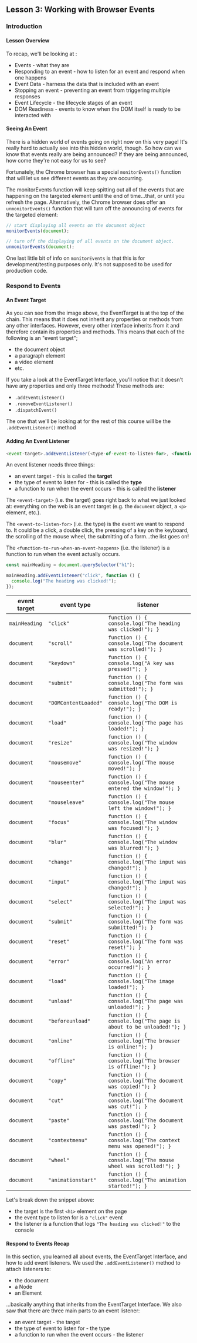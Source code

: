 ## Lesson 3: Working with Browser Events

<a id="lesson3-introduction"></a>

### Introduction

#### Lesson Overview

To recap, we'll be looking at :

- Events - what they are
- Responding to an event - how to listen for an event and respond when one happens
- Event Data - harness the data that is included with an event
- Stopping an event - preventing an event from triggering multiple responses
- Event Lifecycle - the lifecycle stages of an event
- DOM Readiness - events to know when the DOM itself is ready to be interacted with

#### Seeing An Event

There is a hidden world of events going on right now on this very page! It's really hard to actually see into this hidden world, though. So how can we know that events really are being announced? If they are being announced, how come they're not easy for us to see?

Fortunately, the Chrome browser has a special `monitorEvents()` function that will let us see different events as they are occurring.

The monitorEvents function will keep spitting out all of the events that are happening on the targeted element until the end of time...that, or until you refresh the page. Alternatively, the Chrome browser does offer an `unmonitorEvents()` function that will turn off the announcing of events for the targeted element:

```javascript
// start displaying all events on the document object
monitorEvents(document);

// turn off the displaying of all events on the document object.
unmonitorEvents(document);
```

One last little bit of info on `monitorEvents` is that this is for development/testing purposes only. It's not supposed to be used for production code.

### Respond to Events

#### An Event Target

As you can see from the image above, the EventTarget is at the top of the chain. This means that it does not inherit any properties or methods from any other interfaces. However, every other interface inherits from it and therefore contain its properties and methods. This means that each of the following is an "event target";

- the document object
- a paragraph element
- a video element
- etc.

If you take a look at the EventTarget Interface, you'll notice that it doesn't have any properties and only three methods! These methods are:

- `.addEventListener()`
- `.removeEventListener()`
- `.dispatchEvent()`

The one that we'll be looking at for the rest of this course will be the `.addEventListener()` method

#### Adding An Event Listener

```javascript
<event-target>.addEventListener(<type-of-event-to-listen-for>, <function-to-run-when-an-event-happens>);
```

An event listener needs three things:

- an event target - this is called the **target**
- the type of event to listen for - this is called the **type**
- a function to run when the event occurs - this is called the **listener**

The `<event-target>` (i.e. the target) goes right back to what we just looked at: everything on the web is an event target (e.g. the `document` object, a `<p>` element, etc.).

The `<event-to-listen-for>` (i.e. the type) is the event we want to respond to. It could be a click, a double click, the pressing of a key on the keyboard, the scrolling of the mouse wheel, the submitting of a form...the list goes on!

The `<function-to-run-when-an-event-happens>` (i.e. the listener) is a function to run when the event actually occurs.

```javascript
const mainHeading = document.querySelector("h1");

mainHeading.addEventListener("click", function () {
  console.log("The heading was clicked!");
});
```

| event target  | event type           | listener                                                            |
| ------------- | -------------------- | ------------------------------------------------------------------- |
| `mainHeading` | `"click"`            | `function () { console.log("The heading was clicked!"); }`          |
| `document`    | `"scroll"`           | `function () { console.log("The document was scrolled!"); }`        |
| `document`    | `"keydown"`          | `function () { console.log("A key was pressed!"); }`                |
| `document`    | `"submit"`           | `function () { console.log("The form was submitted!"); }`           |
| `document`    | `"DOMContentLoaded"` | `function () { console.log("The DOM is ready!"); }`                 |
| `document`    | `"load"`             | `function () { console.log("The page has loaded!"); }`              |
| `document`    | `"resize"`           | `function () { console.log("The window was resized!"); }`           |
| `document`    | `"mousemove"`        | `function () { console.log("The mouse moved!"); }`                  |
| `document`    | `"mouseenter"`       | `function () { console.log("The mouse entered the window!"); }`     |
| `document`    | `"mouseleave"`       | `function () { console.log("The mouse left the window!"); }`        |
| `document`    | `"focus"`            | `function () { console.log("The window was focused!"); }`           |
| `document`    | `"blur"`             | `function () { console.log("The window was blurred!"); }`           |
| `document`    | `"change"`           | `function () { console.log("The input was changed!"); }`            |
| `document`    | `"input"`            | `function () { console.log("The input was changed!"); }`            |
| `document`    | `"select"`           | `function () { console.log("The input was selected!"); }`           |
| `document`    | `"submit"`           | `function () { console.log("The form was submitted!"); }`           |
| `document`    | `"reset"`            | `function () { console.log("The form was reset!"); }`               |
| `document`    | `"error"`            | `function () { console.log("An error occurred!"); }`                |
| `document`    | `"load"`             | `function () { console.log("The image loaded!"); }`                 |
| `document`    | `"unload"`           | `function () { console.log("The page was unloaded!"); }`            |
| `document`    | `"beforeunload"`     | `function () { console.log("The page is about to be unloaded!"); }` |
| `document`    | `"online"`           | `function () { console.log("The browser is online!"); }`            |
| `document`    | `"offline"`          | `function () { console.log("The browser is offline!"); }`           |
| `document`    | `"copy"`             | `function () { console.log("The document was copied!"); }`          |
| `document`    | `"cut"`              | `function () { console.log("The document was cut!"); }`             |
| `document`    | `"paste"`            | `function () { console.log("The document was pasted!"); }`          |
| `document`    | `"contextmenu"`      | `function () { console.log("The context menu was opened!"); }`      |
| `document`    | `"wheel"`            | `function () { console.log("The mouse wheel was scrolled!"); }`     |
| `document`    | `"animationstart"`   | `function () { console.log("The animation started!"); }`            |

Let's break down the snippet above:

- the target is the first `<h1>` element on the page
- the event type to listen for is a `"click"` event
- the listener is a function that logs `"The heading was clicked!"` to the console

#### Respond to Events Recap

In this section, you learned all about events, the EventTarget Interface, and how to add event listeners. We used the `.addEventListener()` method to attach listeners to:

- the document
- a Node
- an Element

...basically anything that inherits from the EventTarget Interface. We also saw that there are three main parts to an event listener:

- an event target - the target
- the type of event to listen for - the type
- a function to run when the event occurs - the listener
